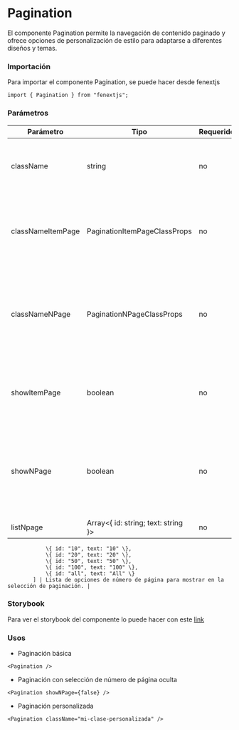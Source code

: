 # Pagination

El componente Pagination permite la navegación de contenido paginado y ofrece opciones de personalización de estilo para adaptarse a diferentes diseños y temas.

### Importación

Para importar el componente Pagination, se puede hacer desde fenextjs

```tsx copy
import { Pagination } from "fenextjs";
```

### Parámetros

| Parámetro | Tipo | Requerido | Default | Descripcion |
| --------- | ---- | --------- | ------- | ----------- |
| className | string | no | '' | Clase CSS para el contenedor principal de la paginación. |
| classNameItemPage | PaginationItemPageClassProps | no | \{\} | Objeto con las clases CSS para personalizar el componente de cada página. |
| classNameNPage | PaginationNPageClassProps | no | \{\} | Objeto con las clases CSS para personalizar el componente de selección de número de página. |
| showItemPage | boolean | no | true | Determina si se debe mostrar el componente de cada página en la paginación. |
| showNPage | boolean | no | true | Determina si se debe mostrar el componente de selección de número de página en la paginación. |
| listNpage | Array\<\{ id: string; text: string \}\> | no | [
                \{ id: "10", text: "10" \},
                \{ id: "20", text: "20" \},
                \{ id: "50", text: "50" \},
                \{ id: "100", text: "100" \},
                \{ id: "all", text: "All" \}
            ] | Lista de opciones de número de página para mostrar en la selección de paginación. |

### Storybook

Para ver el storybook del componente lo puede hacer con este [link](https://fenextjs-component-storybook.vercel.app/?path=/story/pagination-pagination--index)

### Usos

- Paginación básica

```tsx copy
<Pagination />
```

- Paginación con selección de número de página oculta

```tsx copy
<Pagination showNPage={false} />
```

- Paginación personalizada

```tsx copy
<Pagination className="mi-clase-personalizada" />
```

